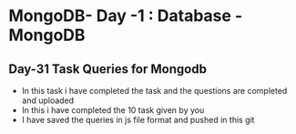 <h1>MongoDB- Day -1 : Database - MongoDB</h1>

 <h2> Day-31 Task Queries for Mongodb </h2>
<ul>

<li>In this task i have completed the task and the questions are completed and uploaded</li>
  <li>In this i have completed the 10 task given by you</li>
  <li>I have saved the queries in js file format and pushed in this git</li>
</ul>
 


